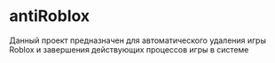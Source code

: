 # antiRoblox  
Данный проект предназначен для автоматического удаления игры Roblox и завершения действующих процессов игры в системе
